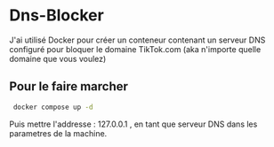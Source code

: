 # Dns-Blocker
J'ai utilisé Docker pour créer un conteneur contenant un serveur DNS configuré pour bloquer le domaine TikTok.com (aka n'importe quelle domaine que vous voulez)

## Pour le faire marcher

 ```bash
  docker compose up -d
 ```
 Puis mettre l'addresse : 127.0.0.1 , en tant que serveur DNS dans les parametres de la machine.
